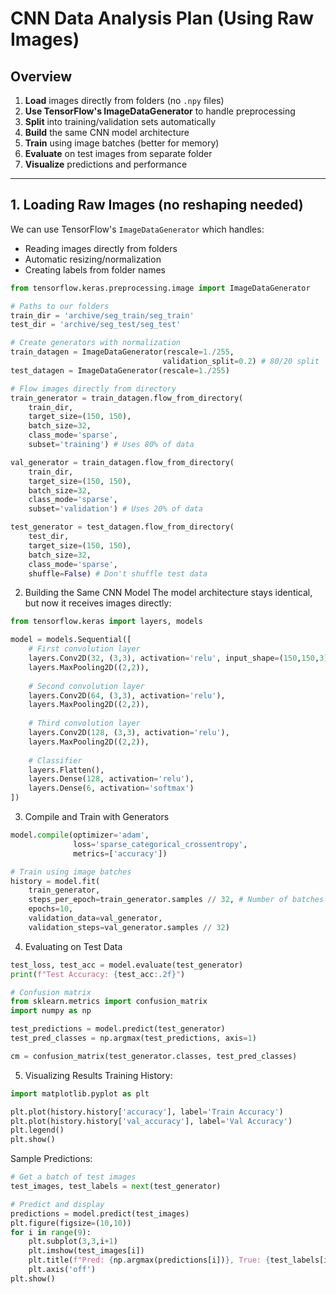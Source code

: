 # CNN Data Analysis Plan (Using Raw Images)

## Overview 
1. **Load** images directly from folders (no `.npy` files)
2. **Use TensorFlow's ImageDataGenerator** to handle preprocessing
3. **Split** into training/validation sets automatically
4. **Build** the same CNN model architecture
5. **Train** using image batches (better for memory)
6. **Evaluate** on test images from separate folder
7. **Visualize** predictions and performance


---

## 1. Loading Raw Images (no reshaping needed)

We can use TensorFlow's `ImageDataGenerator` which handles:
- Reading images directly from folders
- Automatic resizing/normalization
- Creating labels from folder names

```python
from tensorflow.keras.preprocessing.image import ImageDataGenerator

# Paths to our folders
train_dir = 'archive/seg_train/seg_train'
test_dir = 'archive/seg_test/seg_test'

# Create generators with normalization
train_datagen = ImageDataGenerator(rescale=1./255, 
                                  validation_split=0.2) # 80/20 split
test_datagen = ImageDataGenerator(rescale=1./255)

# Flow images directly from directory
train_generator = train_datagen.flow_from_directory(
    train_dir,
    target_size=(150, 150),
    batch_size=32,
    class_mode='sparse',
    subset='training') # Uses 80% of data

val_generator = train_datagen.flow_from_directory(
    train_dir,
    target_size=(150, 150),
    batch_size=32,
    class_mode='sparse',
    subset='validation') # Uses 20% of data

test_generator = test_datagen.flow_from_directory(
    test_dir,
    target_size=(150, 150),
    batch_size=32,
    class_mode='sparse',
    shuffle=False) # Don't shuffle test data

```


2. Building the Same CNN Model
The model architecture stays identical, but now it receives images directly:

```python
from tensorflow.keras import layers, models

model = models.Sequential([
    # First convolution layer
    layers.Conv2D(32, (3,3), activation='relu', input_shape=(150,150,3)),
    layers.MaxPooling2D((2,2)),
    
    # Second convolution layer  
    layers.Conv2D(64, (3,3), activation='relu'),
    layers.MaxPooling2D((2,2)),
    
    # Third convolution layer
    layers.Conv2D(128, (3,3), activation='relu'), 
    layers.MaxPooling2D((2,2)),
    
    # Classifier
    layers.Flatten(),
    layers.Dense(128, activation='relu'),
    layers.Dense(6, activation='softmax')
])
```

3. Compile and Train with Generators
```python
model.compile(optimizer='adam',
              loss='sparse_categorical_crossentropy',
              metrics=['accuracy'])

# Train using image batches
history = model.fit(
    train_generator,
    steps_per_epoch=train_generator.samples // 32, # Number of batches
    epochs=10,
    validation_data=val_generator,
    validation_steps=val_generator.samples // 32)

```


4. Evaluating on Test Data
```python
test_loss, test_acc = model.evaluate(test_generator)
print(f"Test Accuracy: {test_acc:.2f}")

# Confusion matrix
from sklearn.metrics import confusion_matrix
import numpy as np

test_predictions = model.predict(test_generator)
test_pred_classes = np.argmax(test_predictions, axis=1)

cm = confusion_matrix(test_generator.classes, test_pred_classes)
```

5. Visualizing Results
Training History:

```python
import matplotlib.pyplot as plt

plt.plot(history.history['accuracy'], label='Train Accuracy')
plt.plot(history.history['val_accuracy'], label='Val Accuracy')
plt.legend()
plt.show()
```

Sample Predictions:

```python
# Get a batch of test images
test_images, test_labels = next(test_generator)

# Predict and display
predictions = model.predict(test_images)
plt.figure(figsize=(10,10))
for i in range(9):
    plt.subplot(3,3,i+1)
    plt.imshow(test_images[i])
    plt.title(f"Pred: {np.argmax(predictions[i])}, True: {test_labels[i]}")
    plt.axis('off')
plt.show()
```